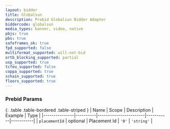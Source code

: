 ```yaml
---
layout: bidder
title: Globalsun
description: Prebid Globalsun Bidder Adapter
biddercode: globalsun
media_types: banner, video, native
pbjs: true
pbs: true
safeframes_ok: true
fpd_supported: false
multiformat_supported: will-not-bid
ortb_blocking_supported: partial
usp_supported: true
tcfeu_supported: false
coppa_supported: true
schain_supported: true
floors_supported: true
---
```


### Prebid Params

{: .table .table-bordered .table-striped }
| Name          | Scope    | Description           | Example   | Type      |
|---------------|----------|-----------------------|-----------|-----------|
| `placementId`      | optional | Placement Id         | `'0'`    | `'string'` |
